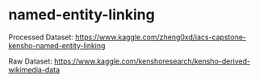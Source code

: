 # named-entity-linking

Processed Dataset:
https://www.kaggle.com/zheng0xd/iacs-capstone-kensho-named-entity-linking

Raw Dataset:
https://www.kaggle.com/kenshoresearch/kensho-derived-wikimedia-data
